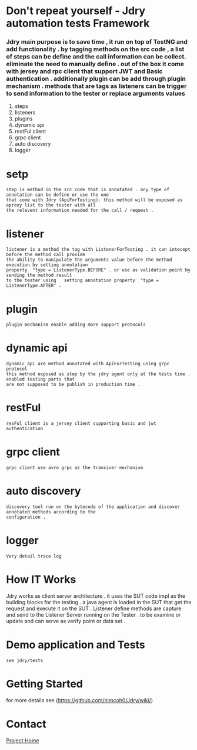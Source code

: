 # Don't repeat yourself - Jdry automation tests Framework
		 



### Jdry main purpose is to save time  , it run on top of TestNG and add functionality . by tagging methods on the src code , a list of steps can be define and the call information can be collect. eliminate the need to manually define . out of the box it come with jersey and rpc client that support JWT and Basic authentication . additionally plugin can be add through plugin mechanism . methods that are tags as listeners can be trigger to send information to the tester or replace arguments values 


1.	 steps 
2.	 listeners 
3.	 plugins
4.	 dynamic api 
5.	 restFul client
6.	 grpc client
7.	 auto discovery
8.	 logger

# setp
	step is method in the src code that is annotated . any type of annotation can be define or use the one
	that come with Jdry (ApiForTesting). this method will be exposed as aproxy list to the tester with all
	the relevent information needed for the call / request .
# listener
	listener is a method the tag with ListenerForTesting . it can intecept before the method call provide
	the ability to manipulate the arguments value before the method execution by setting annotation 
	property  "type = ListenerType.BEFORE" . or use as validation point by sending the method result
	to the tester using   setting annotation property  "type = ListenerType.AFTER" .
# plugin
	plugin mechanism enable adding more support protocols 
# dynamic api
	dynamic api are method annotated with ApiForTesting using grpc protocol
	this method exposed as step by the jdry agent only at the tests time . enabled testing parts that
	are not supposed to be publish in production time .  	  
# restFul
	resFul client is a jersey client supporting basic and jwt authentication
# grpc client 
	grpc client use avro grpc as the transiver mechanism
# auto discovery
	discovery tool run on the bytecode of the application and discover annotated methods according to the 
	configuration .
# logger
	Very detail trace log 

# How IT Works
Jdry works as client server architecture . it uses the SUT code impl as the building blocks for the testing . a java agent is loaded in the SUT that get the request and execute it on the SUT  .  Listener define methods are capture and send to the Listener Server running on the Tester . to be examine or update and can serve as verify point or data set .  

# Demo application and Tests
	see jdry/tests

# Getting Started

	

for more details see (https://github.com/nimcoh0/Jdry/wiki/)


# Contact
[Project Home](https://softauto.org)
